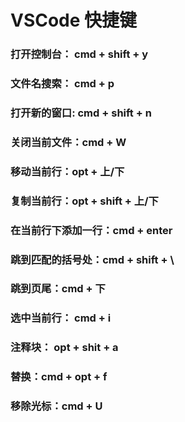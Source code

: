 # VSCode 快捷键
### 打开控制台： cmd + shift + y
### 文件名搜索： cmd + p
### 打开新的窗口: cmd + shift + n
### 关闭当前文件：cmd + W

### 移动当前行：opt + 上/下
### 复制当前行：opt + shift + 上/下
### 在当前行下添加一行：cmd + enter
### 跳到匹配的括号处：cmd + shift + \
### 跳到页尾：cmd + 下
### 选中当前行： cmd + i
### 注释块： opt + shit + a
### 替换：cmd + opt + f
### 移除光标：cmd + U

